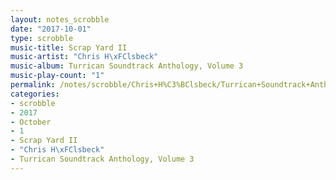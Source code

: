 ```yaml
---
layout: notes_scrobble
date: "2017-10-01"
type: scrobble
music-title: Scrap Yard II
music-artist: "Chris H\xFClsbeck"
music-album: Turrican Soundtrack Anthology, Volume 3
music-play-count: "1"
permalink: /notes/scrobble/Chris+H%C3%BClsbeck/Turrican+Soundtrack+Anthology%2C+Volume+3/91fae5c496a05cec828bda10c8801c9d3b6510ea.html
categories:
- scrobble
- 2017
- October
- 1
- Scrap Yard II
- "Chris H\xFClsbeck"
- Turrican Soundtrack Anthology, Volume 3
---
```

